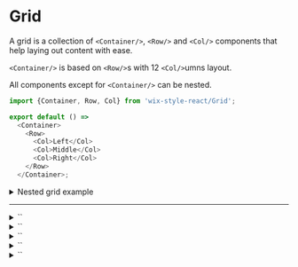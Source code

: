 # Grid

A grid is a collection of `<Container/>`, `<Row/>` and `<Col/>` components that help laying out
content with ease.

`<Container/>` is based on `<Row/>`s with 12 `<Col/>`umns layout.

All components except for `<Container/>` can be nested.

```js
import {Container, Row, Col} from 'wix-style-react/Grid';

export default () =>
  <Container>
    <Row>
      <Col>Left</Col>
      <Col>Middle</Col>
      <Col>Right</Col>
    </Row>
  </Container>;
```

<details>
  <summary>Nested grid example</summary>

  ```js
  import {Container, Row, Col} from 'wix-style-react/Grid';

  export default () =>
    <Container>
      <Row>
        <Col>Left</Col>

        <Col>
          <Row>
            <Col span={6}>Nested left</Col>
            <Col span={6}>Nested right</Col>
          </Row>
        </Col>

        <Col>Right</Col>
      </Row>
    </Container>;
  ```
</details>

---

<details>
  <summary>`<Container/>`</summary>

  Use as wrapper for main content. Only `<Row/>`s should be its children.

  By default it has `minWidth: 894px` and `maxWidth: 1254px`. Add `fluid` prop to remove those widths.

  | propName | propType | defaultValue | isRequired | description                                           |
  | ---      | ---      | ---          | ---        | ---                                                   |
  | children | node     | -            | -          | Should only be `<Row/>`s although any node is allowed |
  | fluid    | bool     | -            | -          | disable min/max width, use for smaller grids          |
</details>


<details>
  <summary>`<Row/>`</summary>

  Use as wrapper for columns. Only `<Col/>`s should be its children.

  One `<Row/>` should not have more than 12 `<Col/>`s.
</details>

<details>
  <summary>`<Col/>`</summary>

  Use for any content, works great with [`<Card/>`](https://wix-wix-style-react.surge.sh/?selectedKind=Common&selectedStory=Card&full=0&addons=0&stories=1&panelRight=0) as children.

  | propName               | propType | defaultValue | isRequired | description                                    |
  | ---                    | ---      | ---          | ---        | ---                                            |
  | rtl                    | bool     | -            | -          | Reverses the columns ordering                  |
  | stretchViewsVertically | bool     | -            | -          | Make all the views in that raw the same height |
</details>

<details>
  <summary>`<AutoAdjustedColumns/>`</summary>

  A row of columns with as many columns as children with the same width.
  Can be used for multiple (not more than 12) equal cards on the same row.
  If you want that the children will be the at the same height, 
  just add height: 100%; to them (if there isn't already).
  if its a card just add the stretchVertically prop.

  > Note that the span of each element will be `12 % {children.length}`, so in case of result greater than 0, you'll get incomplete line
</details>


<details>
  <summary>`<Col/>`</summary>

  A simple column according to the bootstrap docs

  | propName | propType | defaultValue | isRequired | description                       |
  | ---      | ---      | ---          | ---        | ---                               |
  | span     | number   | -            | +          | The columns span of this column   |
  | rtl      | bool     | -            | -          | Causing the column to float right |
</details>


